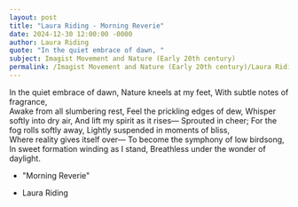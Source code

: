 ```yaml
---
layout: post
title: "Laura Riding - Morning Reverie"
date: 2024-12-30 12:00:00 -0000
author: Laura Riding
quote: "In the quiet embrace of dawn, "
subject: Imagist Movement and Nature (Early 20th century)
permalink: /Imagist Movement and Nature (Early 20th century)/Laura Riding/Laura Riding - Morning Reverie
---
```


In the quiet embrace of dawn, 
Nature kneels at my feet, 
With subtle notes of fragrance,  
Awake from all slumbering rest,
Feel the prickling edges of dew,
Whisper softly into dry air, 
And lift my spirit as it rises—
Sprouted in cheer; 
For the fog rolls softly away,
Lightly suspended in moments of bliss,  
Where reality gives itself over—
To become the symphony of low birdsong, 
In sweet formation winding as I stand, 
Breathless under the wonder of daylight.

- "Morning Reverie"

- Laura Riding
